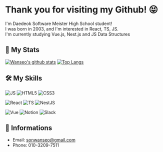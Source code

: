 # Thank you for visiting my Github! 😝
I'm Daedeok Software Meister High School student!  
I was born in 2003, and I'm interested in React, TS, JS.  
I'm currently studying Vue.js, Nest.js and JS Data Structures

## 🚥 My Stats
[![Wanseo's github stats](https://github-readme-stats.vercel.app/api?username=Sonwanseo&bg_color=30,ed6159,6cadef&title_color=fff&text_color=fff)](https://github.com/anuraghazra/github-readme-stats)
[![Top Langs](https://github-readme-stats.vercel.app/api/top-langs/?username=Sonwanseo&layout=compact&show_icons=true&theme=dracula)](https://github.com/anuraghazra/github-readme-stats)

## 🛠 My Skills
![JS](https://img.shields.io/badge/JavaScript-%E2%98%85%E2%98%85%E2%98%85%E2%98%85%E2%98%85-F7DF1E?style=&logo=JavaScript)
![HTML5](https://img.shields.io/badge/HTML5-%E2%98%85%E2%98%85%E2%98%85%E2%98%85%E2%98%86-E34F26?style=&logo=HTML5)
![CSS3](https://img.shields.io/badge/CSS3-%E2%98%85%E2%98%85%E2%98%85%E2%98%85%E2%98%86-1572B6?style=&logo=CSS3)

![React](https://img.shields.io/badge/React-%E2%98%85%E2%98%85%E2%98%85%E2%98%85%E2%98%85-61DAFB?style=&logo=React)
![TS](https://img.shields.io/badge/TypeScript-%E2%98%85%E2%98%85%E2%98%86%E2%98%86%E2%98%86-007ACC?style=&logo=TypeScript)
![NestJS](https://img.shields.io/badge/Nest-%E2%98%85%E2%98%85%E2%98%85%E2%98%85%E2%98%86-181717?style=&logo=Nest)

![Vue](https://img.shields.io/badge/VueJS-%E2%98%85%E2%98%85%E2%98%85%E2%98%86%E2%98%86-F05032?style=&logo=VueJS)
![Notion](https://img.shields.io/badge/Notion-%E2%98%85%E2%98%85%E2%98%85%E2%98%86%E2%98%86-000000?style=&logo=Notion)
![Slack](https://img.shields.io/badge/Slack-%E2%98%85%E2%98%85%E2%98%86%E2%98%86%E2%98%86-4A154B?style=&logo=Slack)

## 📕 Informations
- Email: sonwanseo@gmail.com
- Phone: 010-3209-7511
